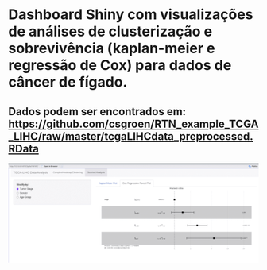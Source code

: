 # Dashboard Shiny com visualizações de análises de clusterização e sobrevivência (kaplan-meier e regressão de Cox) para dados de câncer de fígado.

## Dados podem ser encontrados em: https://github.com/csgroen/RTN_example_TCGA_LIHC/raw/master/tcgaLIHCdata_preprocessed.RData

![](https://github.com/MateusCichelero/shiny-lihc/blob/main/shiny_gif.gif)
